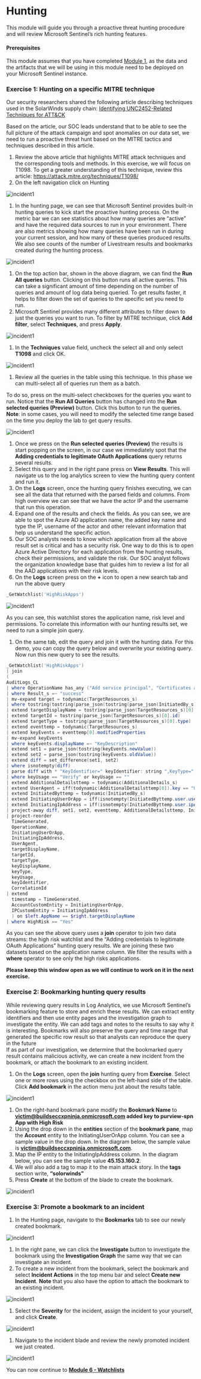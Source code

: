 # Hunting

This module will guide you through a proactive threat hunting procedure and will review Microsoft Sentinel’s rich hunting features.

#### Prerequisites

This module assumes that you have completed [Module 1](Module-1-Setting-up-the-environment.md), as the data and the artifacts that we will be using in this module need to be deployed on your Microsoft Sentinel instance.

### Exercise 1: Hunting on a specific MITRE technique

Our security researchers shared the following article describing techniques used in the SolarWinds supply chain: [Identifying UNC2452-Related Techniques for ATT\&CK](https://medium.com/mitre-attack/identifying-unc2452-related-techniques-9f7b6c7f3714)

Based on the article, our SOC leads understand that to be able to see the full picture of the attack campaign and spot anomalies on our data set, we need to run a proactive threat hunt based on the MITRE tactics and techniques described in this article.

1. Review the above article that highlights MITRE attack techniques and the corresponding tools and methods. In this exercise, we will focus on T1098. To get a greater understanding of this technique, review this article: https://attack.mitre.org/techniques/T1098/
2. On the left navigation click on Hunting

![incident1](../Images/hunting-1.png)

1. In the hunting page, we can see that Microsoft Sentinel provides built-in hunting queries to kick start the proactive hunting process. On the metric bar we can see statistics about how many queries are “active” and have the required data sources to run in your environment. There are also metrics showing how many queries have been run in during your current session, and how many of these queries produced results. We also see counts of the number of Livestream results and bookmarks created during the hunting process.

![incident1](../Images/hunting-2.png)

1. On the top action bar, shown in the above diagram, we can find the **Run All queries** button. Clicking on this button runs all active queries. This can take a significant amount of time depending on the number of queries and amount of log data being queried. To get results faster, it helps to filter down the set of queries to the specific set you need to run.
2. Microsoft Sentinel provides many different attributes to filter down to just the queries you want to run. To filter by MITRE technique, click **Add filter**, select **Techniques**, and press **Apply**.

![incident1](../Images/hunting-3.png)

1. In the **Techniques** value field, uncheck the select all and only select **T1098** and click OK.

![incident1](../Images/hunting-4.png)

1. Review all the queries in the table using this technique. In this phase we can multi-select all of queries run them as a batch.

To do so, press on the multi-select checkboxes for the queries you want to run. Notice that the **Run All Queries** button has changed into the **Run selected queries (Preview)** button. Click this button to run the queries.\
**Note**: in some cases, you will need to modify the selected time range based on the time you deploy the lab to get query results.

![incident1](../Images/hunting-5.png)

1. Once we press on the **Run selected queries (Preview)** the results is start popping on the screen, in our case we immediately spot that the **Adding credentials to legitimate OAuth Applications** query returns several results.
2. Select this query and in the right pane press on **View Results**. This will navigate us to the log analytics screen to view the hunting query content and run it.
3. On the **Logs** screen, once the hunting query finishes executing, we can see all the data that returned with the parsed fields and columns. From high overview we can see that we have the actor IP and the username that run this operation.
4. Expand one of the results and check the fields. As you can see, we are able to spot the Azure AD application name, the added key name and type the IP, username of the actor and other relevant information that help us understand the specific action.
5. Our SOC analysts needs to know which application from all the above result set is critical and has a security risk. One way to do this is to open Azure Active Directory for each application from the hunting results, check their permissions, and validate the risk. Our SOC analyst follows the organization knowledge base that guides him to review a list for all the AAD applications with their risk levels.
6. On the **Logs** screen press on the **+** icon to open a new search tab and run the above query

```powershell
_GetWatchlist('HighRiskApps')
```

![incident1](../Images/hunting-88.png)

As you can see, this watchlist stores the application name, risk level and permissions. To correlate this information with our hunting results set, we need to run a simple join query.

1. On the same tab, edit the query and join it with the hunting data. For this demo, you can copy the query below and overwrite your existing query. Now run this new query to see the results.

```powershell
_GetWatchlist('HighRiskApps')
| join 
(
AuditLogs_CL
| where OperationName has_any ("Add service principal", "Certificates and secrets management")
| where Result_s =~ "success"
| mv-expand target = todynamic(TargetResources_s)
| where tostring(tostring(parse_json(tostring(parse_json(InitiatedBy_s).user)).userPrincipalName)) has "@" or tostring(parse_json(InitiatedBy_s).displayName) has "@"
| extend targetDisplayName = tostring(parse_json(TargetResources_s)[0].displayName)
| extend targetId = tostring(parse_json(TargetResources_s)[0].id)
| extend targetType = tostring(parse_json(TargetResources_s)[0].type)
| extend eventtemp = todynamic(TargetResources_s)
| extend keyEvents = eventtemp[0].modifiedProperties
| mv-expand keyEvents
| where keyEvents.displayName =~ "KeyDescription"
| extend set1 = parse_json(tostring(keyEvents.newValue))
| extend set2 = parse_json(tostring(keyEvents.oldValue))
| extend diff = set_difference(set1, set2)
| where isnotempty(diff)
| parse diff with * "KeyIdentifier=" keyIdentifier: string ",KeyType=" keyType: string ",KeyUsage=" keyUsage: string ",DisplayName=" keyDisplayName: string "]" *
| where keyUsage == "Verify" or keyUsage == ""
| extend AdditionalDetailsttemp = todynamic(AdditionalDetails_s)
| extend UserAgent = iff(todynamic(AdditionalDetailsttemp[0]).key == "User-Agent", tostring(AdditionalDetailsttemp[0].value), "")
| extend InitiatedByttemp = todynamic(InitiatedBy_s)
| extend InitiatingUserOrApp = iff(isnotempty(InitiatedByttemp.user.userPrincipalName), tostring(InitiatedByttemp.user.userPrincipalName), tostring(InitiatedByttemp.app.displayName))
| extend InitiatingIpAddress = iff(isnotempty(InitiatedByttemp.user.ipAddress), tostring(InitiatedByttemp.user.ipAddress), tostring(InitiatedByttemp.app.ipAddress))
| project-away diff, set1, set2, eventtemp, AdditionalDetailsttemp, InitiatedByttemp
| project-reorder
  TimeGenerated,
  OperationName,
  InitiatingUserOrApp,
  InitiatingIpAddress,
  UserAgent,
  targetDisplayName,
  targetId,
  targetType,
  keyDisplayName,
  keyType,
  keyUsage,
  keyIdentifier,
  CorrelationId
| extend
  timestamp = TimeGenerated,
  AccountCustomEntity = InitiatingUserOrApp,
  IPCustomEntity = InitiatingIpAddress
  ) on $left.AppName == $right.targetDisplayName
| where HighRisk == "Yes"
```

As you can see the above query uses a **join** operator to join two data streams: the high risk watchlist and the “Adding credentials to legitimate OAuth Applications” hunting query results. We are joining these two datasets based on the application name column. We filter the results with a **where** operator to see only the high risks applications.

**Please keep this window open as we will continue to work on it in the next exercise.**

### Exercise 2: Bookmarking hunting query results

While reviewing query results in Log Analytics, we use Microsoft Sentinel’s bookmarking feature to store and enrich these results. We can extract entity identifiers and then use entity pages and the investigation graph to investigate the entity. We can add tags and notes to the results to say why it is interesting. Bookmarks will also preserve the query and time range that generated the specific row result so that analysts can reproduce the query in the future\
If as part of our investigation, we determine that the bookmarked query result contains malicious activity, we can create a new incident from the bookmark, or attach the bookmark to an existing incident.

1. On the **Logs** screen, open the **join** hunting query from **Exercise**. Select one or more rows using the checkbox on the left-hand side of the table. Click **Add bookmark** in the action menu just about the results table.

![incident1](../Images/hunting-9.png)

1. On the right-hand bookmark pane modify the **Bookmark Name** to **victim@buildseccxpninja.onmicrosoft.com added key to purview-spn App with High Risk**
2. Using the drop down in the **entities** section of the **bookmark pane**, map the **Account** entity to the InitiatingUserOrApp column. You can see a sample value in the drop down. In the diagram below, the sample value is **victim@buildseccxpninja.onmicrosoft.com**.
3. Map the IP entity to the InitiatingIpAddress column. In the diagram below, you can see the sample value **45.153.160.2**.
4. We will also add a tag to map it to the main attack story. In the **tags** section write, **“solorwinds”**
5. Press **Create** at the bottom of the blade to create the bookmark.

![incident1](../Images/hunting-10.png)

### Exercise 3: Promote a bookmark to an incident

1. In the Hunting page, navigate to the **Bookmarks** tab to see our newly created bookmark.

![incident1](../Images/hunting-12.png)

1. In the right pane, we can click the **Investigate** button to investigate the bookmark using the **Investigation Graph** the same way that we can investigate an incident.
2. To create a new incident from the bookmark, select the bookmark and select **Incident Actions** in the top menu bar and select **Create new Incident**. **Note** that you also have the option to attach the bookmark to an existing incident.

![incident1](../Images/hunting-13.png)

1. Select the **Severity** for the incident, assign the incident to your yourself, and click **Create**.

![incident1](../Images/hunting-14.png)

1. Navigate to the incident blade and review the newly promoted incident we just created.

![incident1](../Images/hunting-15.png)

You can now continue to [**Module 6 - Watchlists**](Module-6-Watchlists.md)
